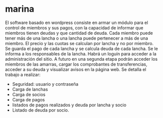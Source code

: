 # marina



El software basado en wordpress consiste en armar un módulo para el control de miembros
y sus pagos, con la capacidad de informar que miembros tienen deudas y que cantidad de
deuda.
Cada miembro puede tener más de una lancha o una lancha puede pertenecer a más de
una miembro.
El precio y las cuotas se calculan por lancha y no por miembro.
Se guarda el pago de cada lancha y se calcula deuda de cada lancha. Se le informa a los
responsables de la lancha.
Habrá un loguín para acceder a la administración del sitio.
A futuro en una segunda etapa podrán acceder los miembros de las amarras, cargar los
comprobantes de transferencias, acceder a su deuda y visualizar avisos en la página web.
Se detalla el trabajo a realizar:
- Seguridad: usuario y contraseña
- Carga de lanchas
- Carga de socios
- Carga de pagos
- listados de pagos realizados y deuda por lancha y socio
- Listado de deuda por socio.